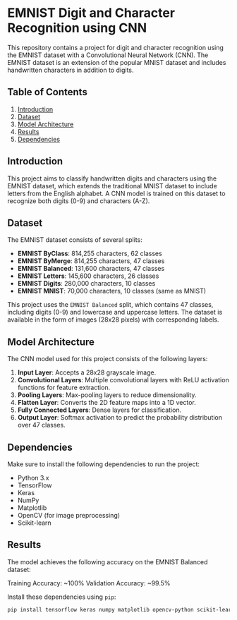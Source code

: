 # EMNIST Digit and Character Recognition using CNN

This repository contains a project for digit and character recognition using the EMNIST dataset with a Convolutional Neural Network (CNN). The EMNIST dataset is an extension of the popular MNIST dataset and includes handwritten characters in addition to digits.

## Table of Contents
1. [Introduction](#introduction)
2. [Dataset](#dataset)
3. [Model Architecture](#model-architecture)
4. [Results](#results)
5. [Dependencies](#dependencies)

## Introduction

This project aims to classify handwritten digits and characters using the EMNIST dataset, which extends the traditional MNIST dataset to include letters from the English alphabet. A CNN model is trained on this dataset to recognize both digits (0-9) and characters (A-Z).

## Dataset

The EMNIST dataset consists of several splits:
- **EMNIST ByClass**: 814,255 characters, 62 classes
- **EMNIST ByMerge**: 814,255 characters, 47 classes
- **EMNIST Balanced**: 131,600 characters, 47 classes
- **EMNIST Letters**: 145,600 characters, 26 classes
- **EMNIST Digits**: 280,000 characters, 10 classes
- **EMNIST MNIST**: 70,000 characters, 10 classes (same as MNIST)

This project uses the `EMNIST Balanced` split, which contains 47 classes, including digits (0-9) and lowercase and uppercase letters. The dataset is available in the form of images (28x28 pixels) with corresponding labels.

## Model Architecture

The CNN model used for this project consists of the following layers:
1. **Input Layer**: Accepts a 28x28 grayscale image.
2. **Convolutional Layers**: Multiple convolutional layers with ReLU activation functions for feature extraction.
3. **Pooling Layers**: Max-pooling layers to reduce dimensionality.
4. **Flatten Layer**: Converts the 2D feature maps into a 1D vector.
5. **Fully Connected Layers**: Dense layers for classification.
6. **Output Layer**: Softmax activation to predict the probability distribution over 47 classes.

## Dependencies

Make sure to install the following dependencies to run the project:

- Python 3.x
- TensorFlow
- Keras
- NumPy
- Matplotlib
- OpenCV (for image preprocessing)
- Scikit-learn

## Results

The model achieves the following accuracy on the EMNIST Balanced dataset:

Training Accuracy: ~100%
Validation Accuracy: ~99.5%

Install these dependencies using `pip`:

```bash
pip install tensorflow keras numpy matplotlib opencv-python scikit-learn

